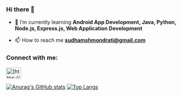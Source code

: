 ### Hi there 👋

<!--
**SudhamshM/SudhamshM** is a ✨ _special_ ✨ repository because its `README.md` (this file) appears on your GitHub profile.


Here are some ideas to get you started:

- 🔭 I’m currently working on ...
- 🌱 I’m currently learning ...
- 👯 I’m looking to collaborate on ...
- 🤔 I’m looking for help with ...
- 💬 Ask me about ...
- 📫 How to reach me: ...
- 😄 Pronouns: ...
- ⚡ Fun fact: ...
-->
- 🌱 I’m currently learning **Android App Development, Java, Python, Node.js, Express.js, Web Application Development**

- 📫 How to reach me **sudhamshmondrati@gmail.com**

<h3 align="left">Connect with me:</h3>
<p align="left">
<a href="https://www.linkedin.com/in/sudhamsh-mondrati/" target="blank"><img align="center" src="https://raw.githubusercontent.com/rahuldkjain/github-profile-readme-generator/master/src/images/icons/Social/linked-in-alt.svg" alt="[https://www.linkedin.com/in/alexmooreli/](https://www.linkedin.com/in/alexmooreli/)" height="30" width="40" /></a>
</p>

[![Anurag's GitHub stats](https://github-readme-stats.vercel.app/api?username=SudhamshM&count_private=true&show_icons=true&theme=dracula)](https://github.com/anuraghazra/github-readme-stats)
[![Top Langs](https://github-readme-stats.vercel.app/api/top-langs/?username=SudhamshM&layout=compact&theme=dracula)](https://github.com/anuraghazra/github-readme-stats)
